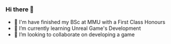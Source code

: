 ### Hi there 👋

- 🔭 I'm have finished my BSc at MMU with a First Class Honours
- 🌱 I’m currently learning Unreal Game's Development
- 👯 I’m looking to collaborate on developing a game
<!--
**DemonwarriorJL/DemonwarriorJL** is a ✨ _special_ ✨ repository because its `README.md` (this file) appears on your GitHub profile.

Here are some ideas to get you started:

- 🔭 I’m currently working on ...
- 🌱 I’m currently learning ...
- 👯 I’m looking to collaborate on ...
- 🤔 I’m looking for help with ...
- 💬 Ask me about ...
- 📫 How to reach me: ...
- 😄 Pronouns: ...
- ⚡ Fun fact: ...
-->
